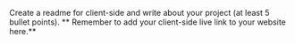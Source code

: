 Create a readme for client-side and write about your project (at least 5 bullet points). ** Remember to add your client-side live link to your website here.**
